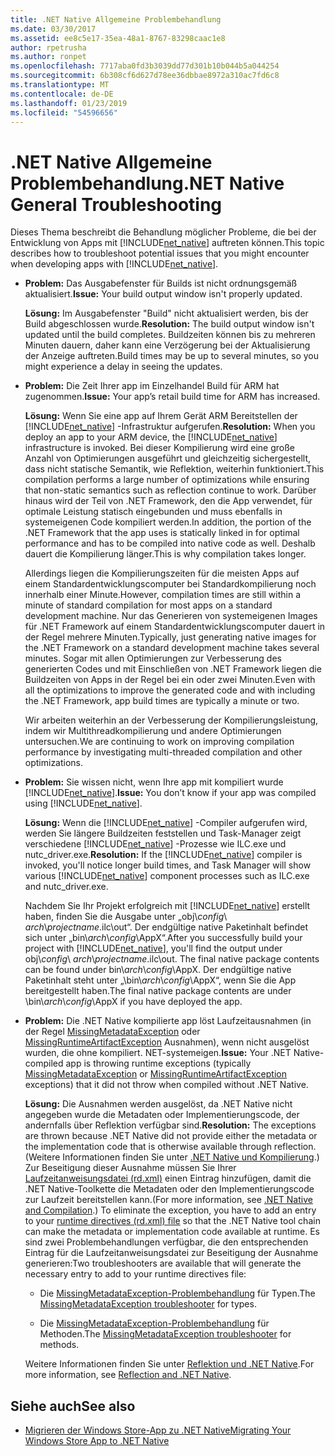 ```yaml
---
title: .NET Native Allgemeine Problembehandlung
ms.date: 03/30/2017
ms.assetid: ee8c5e17-35ea-48a1-8767-83298caac1e8
author: rpetrusha
ms.author: ronpet
ms.openlocfilehash: 7717aba0fd3b3039dd77d301b10b044b5a044254
ms.sourcegitcommit: 6b308cf6d627d78ee36dbbae8972a310ac7fd6c8
ms.translationtype: MT
ms.contentlocale: de-DE
ms.lasthandoff: 01/23/2019
ms.locfileid: "54596656"
---
```

# <a name="net-native-general-troubleshooting"></a><span data-ttu-id="297b2-102">.NET Native Allgemeine Problembehandlung</span><span class="sxs-lookup"><span data-stu-id="297b2-102">.NET Native General Troubleshooting</span></span>
<span data-ttu-id="297b2-103">Dieses Thema beschreibt die Behandlung möglicher Probleme, die bei der Entwicklung von Apps mit [!INCLUDE[net_native](../../../includes/net-native-md.md)] auftreten können.</span><span class="sxs-lookup"><span data-stu-id="297b2-103">This topic describes how to troubleshoot potential issues that you might encounter when developing apps with [!INCLUDE[net_native](../../../includes/net-native-md.md)].</span></span>  
  
-   <span data-ttu-id="297b2-104">**Problem:** Das Ausgabefenster für Builds ist nicht ordnungsgemäß aktualisiert.</span><span class="sxs-lookup"><span data-stu-id="297b2-104">**Issue:** Your build output window isn't properly updated.</span></span>  
  
     <span data-ttu-id="297b2-105">**Lösung:** Im Ausgabefenster "Build" nicht aktualisiert werden, bis der Build abgeschlossen wurde.</span><span class="sxs-lookup"><span data-stu-id="297b2-105">**Resolution:** The build output window isn't updated until the build completes.</span></span> <span data-ttu-id="297b2-106">Buildzeiten können bis zu mehreren Minuten dauern, daher kann eine Verzögerung bei der Aktualisierung der Anzeige auftreten.</span><span class="sxs-lookup"><span data-stu-id="297b2-106">Build times may be up to several minutes, so you might experience a delay in seeing the updates.</span></span>  
  
-   <span data-ttu-id="297b2-107">**Problem:** Die Zeit Ihrer app im Einzelhandel Build für ARM hat zugenommen.</span><span class="sxs-lookup"><span data-stu-id="297b2-107">**Issue:** Your app’s retail build time for ARM has increased.</span></span>  
  
     <span data-ttu-id="297b2-108">**Lösung:** Wenn Sie eine app auf Ihrem Gerät ARM Bereitstellen der [!INCLUDE[net_native](../../../includes/net-native-md.md)] -Infrastruktur aufgerufen.</span><span class="sxs-lookup"><span data-stu-id="297b2-108">**Resolution:** When you deploy an app to your ARM device, the [!INCLUDE[net_native](../../../includes/net-native-md.md)] infrastructure is invoked.</span></span> <span data-ttu-id="297b2-109">Bei dieser Kompilierung wird eine große Anzahl von Optimierungen ausgeführt und gleichzeitig sichergestellt, dass nicht statische Semantik, wie Reflektion, weiterhin funktioniert.</span><span class="sxs-lookup"><span data-stu-id="297b2-109">This compilation performs a large number of optimizations while ensuring that non-static semantics such as reflection continue to work.</span></span> <span data-ttu-id="297b2-110">Darüber hinaus wird der Teil von .NET Framework, den die App verwendet, für optimale Leistung statisch eingebunden und muss ebenfalls in systemeigenen Code kompiliert werden.</span><span class="sxs-lookup"><span data-stu-id="297b2-110">In addition, the portion of the .NET Framework that the app uses is statically linked in for optimal performance and has to be compiled into native code as well.</span></span> <span data-ttu-id="297b2-111">Deshalb dauert die Kompilierung länger.</span><span class="sxs-lookup"><span data-stu-id="297b2-111">This is why compilation takes longer.</span></span>  
  
     <span data-ttu-id="297b2-112">Allerdings liegen die Kompilierungszeiten für die meisten Apps auf einem Standardentwicklungscomputer bei Standardkompilierung noch innerhalb einer Minute.</span><span class="sxs-lookup"><span data-stu-id="297b2-112">However, compilation times are still within a minute of standard compilation for most apps on a standard development machine.</span></span>  <span data-ttu-id="297b2-113">Nur das Generieren von systemeigenen Images für .NET Framework auf einem Standardentwicklungscomputer dauert in der Regel mehrere Minuten.</span><span class="sxs-lookup"><span data-stu-id="297b2-113">Typically, just generating native images for the .NET Framework on a standard development machine takes several minutes.</span></span>  <span data-ttu-id="297b2-114">Sogar mit allen Optimierungen zur Verbesserung des generierten Codes und mit Einschließen von .NET Framework liegen die Buildzeiten von Apps in der Regel bei ein oder zwei Minuten.</span><span class="sxs-lookup"><span data-stu-id="297b2-114">Even with all the optimizations to improve the generated code and with including the .NET Framework, app build times are typically a minute or two.</span></span>  
  
     <span data-ttu-id="297b2-115">Wir arbeiten weiterhin an der Verbesserung der Kompilierungsleistung, indem wir Multithreadkompilierung und andere Optimierungen untersuchen.</span><span class="sxs-lookup"><span data-stu-id="297b2-115">We are continuing to work on improving compilation performance by investigating multi-threaded compilation and other optimizations.</span></span>  
  
-   <span data-ttu-id="297b2-116">**Problem:** Sie wissen nicht, wenn Ihre app mit kompiliert wurde [!INCLUDE[net_native](../../../includes/net-native-md.md)].</span><span class="sxs-lookup"><span data-stu-id="297b2-116">**Issue:** You don’t know if your app was compiled using [!INCLUDE[net_native](../../../includes/net-native-md.md)].</span></span>  
  
     <span data-ttu-id="297b2-117">**Lösung:** Wenn die [!INCLUDE[net_native](../../../includes/net-native-md.md)] -Compiler aufgerufen wird, werden Sie längere Buildzeiten feststellen und Task-Manager zeigt verschiedene [!INCLUDE[net_native](../../../includes/net-native-md.md)] -Prozesse wie ILC.exe und nutc_driver.exe.</span><span class="sxs-lookup"><span data-stu-id="297b2-117">**Resolution:** If the [!INCLUDE[net_native](../../../includes/net-native-md.md)] compiler is invoked, you'll notice longer build times, and Task Manager will show various [!INCLUDE[net_native](../../../includes/net-native-md.md)] component processes such as ILC.exe and nutc_driver.exe.</span></span>  
  
     <span data-ttu-id="297b2-118">Nachdem Sie Ihr Projekt erfolgreich mit [!INCLUDE[net_native](../../../includes/net-native-md.md)] erstellt haben, finden Sie die Ausgabe unter „obj\\*config*\ *arch*\\*projectname*.ilc\out“.  Der endgültige native Paketinhalt befindet sich unter „bin\\*arch*\\*config*\AppX“.</span><span class="sxs-lookup"><span data-stu-id="297b2-118">After you successfully build your project with [!INCLUDE[net_native](../../../includes/net-native-md.md)], you'll find the output under obj\\*config*\ *arch*\\*projectname*.ilc\out.  The final native package contents can be found under bin\\*arch*\\*config*\AppX.</span></span> <span data-ttu-id="297b2-119">Der endgültige native Paketinhalt steht unter „\bin\\*arch*\\*config*\AppX“, wenn Sie die App bereitgestellt haben.</span><span class="sxs-lookup"><span data-stu-id="297b2-119">The final native package contents are under \bin\\*arch*\\*config*\AppX if you have deployed the app.</span></span>  
  
-   <span data-ttu-id="297b2-120">**Problem:** Die .NET Native kompilierte app löst Laufzeitausnahmen (in der Regel [MissingMetadataException](../../../docs/framework/net-native/missingmetadataexception-class-net-native.md) oder [MissingRuntimeArtifactException](../../../docs/framework/net-native/missingruntimeartifactexception-class-net-native.md) Ausnahmen), wenn nicht ausgelöst wurden, die ohne kompiliert. NET-systemeigen.</span><span class="sxs-lookup"><span data-stu-id="297b2-120">**Issue:** Your .NET Native-compiled app is throwing runtime exceptions (typically [MissingMetadataException](../../../docs/framework/net-native/missingmetadataexception-class-net-native.md) or [MissingRuntimeArtifactException](../../../docs/framework/net-native/missingruntimeartifactexception-class-net-native.md) exceptions) that it did not throw when compiled without .NET Native.</span></span>  
  
     <span data-ttu-id="297b2-121">**Lösung:** Die Ausnahmen werden ausgelöst, da .NET Native nicht angegeben wurde die Metadaten oder Implementierungscode, der andernfalls über Reflektion verfügbar sind.</span><span class="sxs-lookup"><span data-stu-id="297b2-121">**Resolution:** The exceptions are thrown because .NET Native did not provide either the metadata or the implementation code that is otherwise available through reflection.</span></span> <span data-ttu-id="297b2-122">(Weitere Informationen finden Sie unter [.NET Native und Kompilierung](../../../docs/framework/net-native/net-native-and-compilation.md).) Zur Beseitigung dieser Ausnahme müssen Sie Ihrer [Laufzeitanweisungsdatei (rd.xml)](../../../docs/framework/net-native/runtime-directives-rd-xml-configuration-file-reference.md) einen Eintrag hinzufügen, damit die .NET Native-Toolkette die Metadaten oder den Implementierungscode zur Laufzeit bereitstellen kann.</span><span class="sxs-lookup"><span data-stu-id="297b2-122">(For more information, see [.NET Native and Compilation](../../../docs/framework/net-native/net-native-and-compilation.md).) To eliminate the exception, you have to add an entry to your [runtime directives (rd.xml) file](../../../docs/framework/net-native/runtime-directives-rd-xml-configuration-file-reference.md) so that the .NET Native tool chain can make the metadata or implementation code available at runtime.</span></span> <span data-ttu-id="297b2-123">Es sind zwei Problembehandlungen verfügbar, die den entsprechenden Eintrag für die Laufzeitanweisungsdatei zur Beseitigung der Ausnahme generieren:</span><span class="sxs-lookup"><span data-stu-id="297b2-123">Two troubleshooters are available that will generate the necessary entry to add to your runtime directives file:</span></span>  
  
    -   <span data-ttu-id="297b2-124">Die [MissingMetadataException-Problembehandlung](https://dotnet.github.io/native/troubleshooter/type.html) für Typen.</span><span class="sxs-lookup"><span data-stu-id="297b2-124">The [MissingMetadataException troubleshooter](https://dotnet.github.io/native/troubleshooter/type.html) for types.</span></span>  
  
    -   <span data-ttu-id="297b2-125">Die [MissingMetadataException-Problembehandlung](https://dotnet.github.io/native/troubleshooter/method.html) für Methoden.</span><span class="sxs-lookup"><span data-stu-id="297b2-125">The [MissingMetadataException troubleshooter](https://dotnet.github.io/native/troubleshooter/method.html) for methods.</span></span>  
  
     <span data-ttu-id="297b2-126">Weitere Informationen finden Sie unter [Reflektion und .NET Native](../../../docs/framework/net-native/reflection-and-net-native.md).</span><span class="sxs-lookup"><span data-stu-id="297b2-126">For more information, see [Reflection and .NET Native](../../../docs/framework/net-native/reflection-and-net-native.md).</span></span>  
  
## <a name="see-also"></a><span data-ttu-id="297b2-127">Siehe auch</span><span class="sxs-lookup"><span data-stu-id="297b2-127">See also</span></span>
- [<span data-ttu-id="297b2-128">Migrieren der Windows Store-App zu .NET Native</span><span class="sxs-lookup"><span data-stu-id="297b2-128">Migrating Your Windows Store App to .NET Native</span></span>](../../../docs/framework/net-native/migrating-your-windows-store-app-to-net-native.md)
